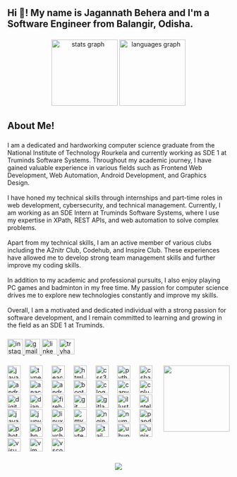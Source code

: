 <h2 align="left">Hi 👋! My name is Jagannath Behera and I'm a Software Engineer from  Balangir, Odisha.</h2>

###

<div align="center">
  <img src="https://github-readme-stats.vercel.app/api?username=jagannathbehera312&hide_title=false&hide_rank=false&show_icons=true&include_all_commits=true&count_private=true&disable_animations=false&theme=dracula&locale=en&hide_border=false" height="150" alt="stats graph"  />
  <img src="https://github-readme-stats.vercel.app/api/top-langs?username=jagannathbehera312&locale=en&hide_title=false&layout=compact&card_width=320&langs_count=5&theme=dracula&hide_border=false" height="150" alt="languages graph"  />
</div>

###

<h2 align="left">About Me!</h2>

###

<p align="left">I am a dedicated and hardworking computer science graduate from the National Institute of Technology Rourkela and currently working as SDE 1 at Truminds Software Systems. Throughout my academic journey, I have gained valuable experience in various fields such as Frontend Web Development, Web Automation, Android Development, and Graphics Design.<br><br>I have honed my technical skills through internships and part-time roles in web development, cybersecurity, and technical management. Currently, I am working as an SDE Intern at Truminds Software Systems, where I use my expertise in XPath, REST APIs, and web automation to solve complex problems.<br><br>Apart from my technical skills, I am an active member of various clubs including the A2nitr Club, Codehub, and Inspire Club. These experiences have allowed me to develop strong team management skills and further improve my coding skills.<br><br>In addition to my academic and professional pursuits, I also enjoy playing PC games and badminton in my free time. My passion for computer science drives me to explore new technologies constantly and improve my skills.<br><br>Overall, I am a motivated and dedicated individual with a strong passion for software development, and I remain committed to learning and growing in the field as an SDE 1 at Truminds.</p>

###

<div align="left">
  <a href="https://www.instagram.com/jagannathbehera13/" target="_blank">
    <img src="https://img.shields.io/static/v1?message=Instagram&logo=instagram&label=&color=E4405F&logoColor=white&labelColor=&style=for-the-badge" height="35" alt="instagram logo"  />
  </a>
  <a href="jagannathbehera312@.com" target="_blank">
    <img src="https://img.shields.io/static/v1?message=Gmail&logo=gmail&label=&color=D14836&logoColor=white&labelColor=&style=for-the-badge" height="35" alt="gmail logo"  />
  </a>
  <a href="https://in.linkedin.com/in/jagannath-behera-5b4042196" target="_blank">
    <img src="https://img.shields.io/static/v1?message=LinkedIn&logo=linkedin&label=&color=0077B5&logoColor=white&labelColor=&style=for-the-badge" height="35" alt="linkedin logo"  />
  </a>
  <a href="https://tryhackme.com/p/JagannathBehera3" target="_blank">
    <img src="https://img.shields.io/static/v1?message=TryHackMe&logo=tryhackme&label=&color=88cc14&logoColor=white&labelColor=&style=for-the-badge" height="35" alt="tryhackme logo"  />
  </a>
</div>

###

<img align="right" height="150" src="https://lh3.googleusercontent.com/fife/ALs6j_FP3yChnUl-jIXXgfM3bbV7EpLMU-Hjh-0dtYyJywa9F2beDKbBkkoZN0-5LoYIaN5fRKn5q4rRylH4V887yJUSH19VJyCmyU4Px2GPH4A7v3hSMUngh9msOjDBSNNcVYFxPRHkVkbKiuFim5UieSe8bEujTK5HNSO69RmRmwh-AR139zy1kfk_XZ2fAINi-0dy4nviix145H2zrf995XbGsDH_IedwTDPheUnxyOiPxBPyS1yFJrTNBUuBWp761ipPg-ltNF63-W8W65nvwnVwfOpJYmCf9d1PDxMYPEiKounvX0oG2B7V6MkK9KjNk-sUeE4c4TAJF8P25vth7DJhOm7dY4Wtd_EaM_UCBQWG4kCzhvGvQD1Ux4-OXG8sQFOPBVtng7LM4uKF1Ba8m_oocqKwJXwLvq6rFb5GIK4eFOBa3eMsDETU4vW8VG807kkI_EUVnBtn_Ze3s0WQvatI7SJ8w7YuQ6hs1IzLxZjfTwOr3gmC1NLoYP7at-8JIb6BjxS5ONW3BZNmJKjigHIwx8zBPzypQFYgsggYhPSOQnTIAeBRJ78ezHM9jWIFYzxZEFyJAbFt6vZAjbk1KixUf9cSVGiXKELTs5oaVX2Q8HxGtbyUyQ6B08IVXl795aS46kdhyLj7DPL2ygKqv2IU_JgvydBRqHh9vVyHwYpwTmB0M7YPqb4QC1Qlvzh0xZa7PibWqYO0Xb3zGy7yUciCh4UFmk1R-B3tMoOJCsuqCVskWKoHCqvKi-Ix8X6j-vlGv2GVpmjoq4VG2MB41p6jZTKcVu9jNOQr22RJWmIRVgsJPI8UapWmm1TAunR3iF0Y7l1JgC22SgjNdtotVlDMMU4UD3KJI6VlWzB9r3-Tb1JJRC_wLVoDjOSUZ0wol9HcxzIxdaZoebleXOg9QAlw-P6tNjKDo2rUG5KewNmXqPcvGy5WAPajgZtz3JJuUgA44_UCOkKIKD6OEK6yR_wK0Wh5Pg1imQpuSi6uA375d3633icQXyE-HJZ-zXyKX0_RUunf0G5ln5ARZGEpUTTNcRtqAM5AW4O_BwDUqVbeN-RJQJrQS8bwA0PSmc9vkVy5oDYxpIaGpGMivQwrIwr-wekN8odI_Uq4jy6D5Cn7NkXoAlMmJV8MFJMhXyP0DwsSzxB9uinLE6EIBA6pedSS7DfggMIah2uxB45ODiTM13Is3P4OAHoPUZlTfWQHOQsH1JQGkq-w_GRcDHRj5r47CAVc4hmKnK9C_aRsmY_-PWqGgAm8oNh7lolcbCFsuUnXFtdbfZX4S-YiW_8nI0o0Jn6YZ1Le_I_Xapcemep0bL4BI86sKzXEEKZ6D1l57evW8pJAga3FSydut7US5qd0wVOTEP09s6WMJpI-8HRsD-icjpLLU6VJl_UeVi_TGDADSPJhuyNyyu4_FD-gbfSrvLPZpyRi-l53pNewPJAxTdaN3uudN_7F9G5iUKifRyD0ik_o2xPazJhl9WHW8HSvYDYhigo7_XvuO-qt2j1HIWA_Fal2f-UjB--k5vCC7zox4UMKtES3fkQ-PWzu_GANztccK01e8tgJIJ9GWviGym-LqYhtr8FQrYyr6YPcIIoKcR-8xY1RPxrs5yh-GYG3UibdnUJLHRn7kp4vMmQ0Hw=w1920-h878"  />

###

<div align="left">
  <img src="https://cdn.jsdelivr.net/gh/devicons/devicon/icons/javascript/javascript-original.svg" height="30" alt="javascript logo"  />
  <img width="12" />
  <img src="https://cdn.jsdelivr.net/gh/devicons/devicon/icons/typescript/typescript-original.svg" height="30" alt="typescript logo"  />
  <img width="12" />
  <img src="https://cdn.jsdelivr.net/gh/devicons/devicon/icons/react/react-original.svg" height="30" alt="react logo"  />
  <img width="12" />
  <img src="https://cdn.jsdelivr.net/gh/devicons/devicon/icons/html5/html5-original.svg" height="30" alt="html5 logo"  />
  <img width="12" />
  <img src="https://cdn.jsdelivr.net/gh/devicons/devicon/icons/css3/css3-original.svg" height="30" alt="css3 logo"  />
  <img width="12" />
  <img src="https://cdn.jsdelivr.net/gh/devicons/devicon/icons/python/python-original.svg" height="30" alt="python logo"  />
  <img width="12" />
  <img src="https://cdn.jsdelivr.net/gh/devicons/devicon/icons/csharp/csharp-original.svg" height="30" alt="csharp logo"  />
  <img width="12" />
  <img src="https://cdn.jsdelivr.net/gh/devicons/devicon/icons/android/android-original.svg" height="30" alt="android logo"  />
  <img width="12" />
  <img src="https://cdn.jsdelivr.net/gh/devicons/devicon/icons/anaconda/anaconda-original.svg" height="30" alt="anaconda logo"  />
  <img width="12" />
  <img src="https://cdn.jsdelivr.net/gh/devicons/devicon/icons/androidstudio/androidstudio-original.svg" height="30" alt="androidstudio logo"  />
  <img width="12" />
  <img src="https://cdn.jsdelivr.net/gh/devicons/devicon/icons/bootstrap/bootstrap-original.svg" height="30" alt="bootstrap logo"  />
  <img width="12" />
  <img src="https://cdn.jsdelivr.net/gh/devicons/devicon/icons/c/c-original.svg" height="30" alt="c logo"  />
  <img width="12" />
  <img src="https://cdn.jsdelivr.net/gh/devicons/devicon/icons/canva/canva-original.svg" height="30" alt="canva logo"  />
  <img width="12" />
  <img src="https://cdn.jsdelivr.net/gh/devicons/devicon/icons/cplusplus/cplusplus-original.svg" height="30" alt="cplusplus logo"  />
  <img width="12" />
  <img src="https://cdn.jsdelivr.net/gh/devicons/devicon/icons/digitalocean/digitalocean-original.svg" height="30" alt="digitalocean logo"  />
  <img width="12" />
  <img src="https://cdn.jsdelivr.net/gh/devicons/devicon/icons/django/django-plain.svg" height="30" alt="django logo"  />
  <img width="12" />
  <img src="https://cdn.jsdelivr.net/gh/devicons/devicon/icons/firebase/firebase-plain.svg" height="30" alt="firebase logo"  />
  <img width="12" />
  <img src="https://cdn.jsdelivr.net/gh/devicons/devicon/icons/git/git-original.svg" height="30" alt="git logo"  />
  <img width="12" />
  <img src="https://cdn.jsdelivr.net/gh/devicons/devicon/icons/gitlab/gitlab-original.svg" height="30" alt="gitlab logo"  />
  <img width="12" />
  <img src="https://cdn.jsdelivr.net/gh/devicons/devicon/icons/illustrator/illustrator-plain.svg" height="30" alt="illustrator logo"  />
  <img width="12" />
  <img src="https://cdn.jsdelivr.net/gh/devicons/devicon/icons/intellij/intellij-original.svg" height="30" alt="intellij logo"  />
  <img width="12" />
  <img src="https://cdn.jsdelivr.net/gh/devicons/devicon/icons/java/java-original.svg" height="30" alt="java logo"  />
  <img width="12" />
  <img src="https://cdn.jsdelivr.net/gh/devicons/devicon/icons/jupyter/jupyter-original.svg" height="30" alt="jupyter logo"  />
  <img width="12" />
  <img src="https://cdn.jsdelivr.net/gh/devicons/devicon/icons/linux/linux-original.svg" height="30" alt="linux logo"  />
  <img width="12" />
  <img src="https://cdn.jsdelivr.net/gh/devicons/devicon/icons/mysql/mysql-original.svg" height="30" alt="mysql logo"  />
  <img width="12" />
  <img src="https://cdn.jsdelivr.net/gh/devicons/devicon/icons/nginx/nginx-original.svg" height="30" alt="nginx logo"  />
  <img width="12" />
  <img src="https://cdn.jsdelivr.net/gh/devicons/devicon/icons/numpy/numpy-original.svg" height="30" alt="numpy logo"  />
  <img width="12" />
  <img src="https://cdn.jsdelivr.net/gh/devicons/devicon/icons/pandas/pandas-original.svg" height="30" alt="pandas logo"  />
  <img width="12" />
  <img src="https://cdn.jsdelivr.net/gh/devicons/devicon/icons/photoshop/photoshop-plain.svg" height="30" alt="photoshop logo"  />
  <img width="12" />
  <img src="https://cdn.jsdelivr.net/gh/devicons/devicon/icons/php/php-original.svg" height="30" alt="php logo"  />
  <img width="12" />
  <img src="https://cdn.jsdelivr.net/gh/devicons/devicon/icons/pycharm/pycharm-original.svg" height="30" alt="pycharm logo"  />
  <img width="12" />
  <img src="https://cdn.jsdelivr.net/gh/devicons/devicon/icons/pytest/pytest-original.svg" height="30" alt="pytest logo"  />
  <img width="12" />
  <img src="https://cdn.jsdelivr.net/gh/devicons/devicon/icons/tailwindcss/tailwindcss-original-wordmark.svg" height="30" alt="tailwindcss logo"  />
  <img width="12" />
  <img src="https://cdn.jsdelivr.net/gh/devicons/devicon/icons/ubuntu/ubuntu-plain.svg" height="30" alt="ubuntu logo"  />
  <img width="12" />
  <img src="https://cdn.jsdelivr.net/gh/devicons/devicon/icons/unix/unix-original.svg" height="30" alt="unix logo"  />
  <img width="12" />
  <img src="https://cdn.jsdelivr.net/gh/devicons/devicon/icons/visualstudio/visualstudio-plain.svg" height="30" alt="visualstudio logo"  />
  <img width="12" />
  <img src="https://cdn.jsdelivr.net/gh/devicons/devicon/icons/vim/vim-original.svg" height="30" alt="vim logo"  />
  <img width="12" />
  <img src="https://cdn.jsdelivr.net/gh/devicons/devicon/icons/vscode/vscode-original.svg" height="30" alt="vscode logo"  />
</div>

###


###

<div align="center">
  <img src="https://profile-counter.glitch.me/jagannathbehera312/count.svg?"  />
</div>

###
